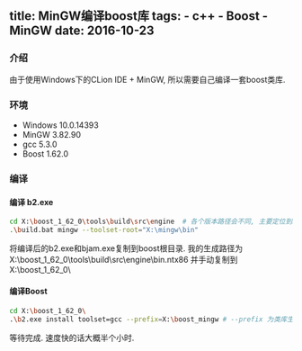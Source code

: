 title: MinGW编译boost库
tags:
	- c++
	- Boost
	- MinGW
date: 2016-10-23
---

### 介绍

由于使用Windows下的CLion IDE + MinGW, 所以需要自己编译一套boost类库.

### 环境

- Windows 10.0.14393
- MinGW 3.82.90
- gcc 5.3.0
- Boost 1.62.0

<end></end>

### 编译

#### 编译 b2.exe

``` bash
cd X:\boost_1_62_0\tools\build\src\engine  # 各个版本路径会不同, 主要定位到build.bat
.\build.bat mingw --toolset-root="X:\mingw\bin"

```
将编译后的b2.exe和bjam.exe复制到boost根目录.
我的生成路径为X:\boost_1_62_0\tools\build\src\engine\bin.ntx86 并手动复制到 X:\boost_1_62_0\

#### 编译Boost

``` bash
cd X:\boost_1_62_0\
.\b2.exe install toolset=gcc --prefix=X:\boost_mingw # --prefix 为类库生成地址, 不指定路径则安装在c:\boost

```

等待完成. 速度快的话大概半个小时.
